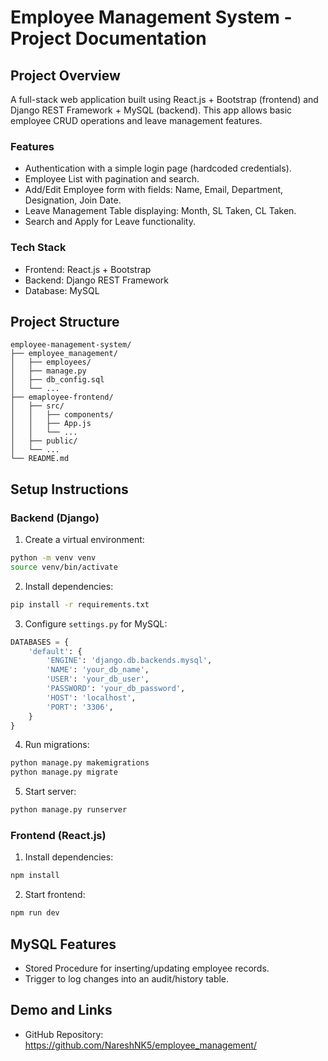Employee Management System - Project Documentation
=====================================================

Project Overview
---------------

A full-stack web application built using React.js + Bootstrap (frontend) and Django REST Framework + MySQL (backend). This app allows basic employee CRUD operations and leave management features.

### Features

*   Authentication with a simple login page (hardcoded credentials).
*   Employee List with pagination and search.
*   Add/Edit Employee form with fields: Name, Email, Department, Designation, Join Date.
*   Leave Management Table displaying: Month, SL Taken, CL Taken.
*   Search and Apply for Leave functionality.

### Tech Stack

*   Frontend: React.js + Bootstrap
*   Backend: Django REST Framework
*   Database: MySQL

Project Structure
-----------------

```
employee-management-system/
├── employee_management/
│   ├── employees/
│   ├── manage.py
│   ├── db_config.sql
│   └── ...
├── emaployee-frontend/
│   ├── src/
│   │   ├── components/
│   │   ├── App.js
│   │   └── ...
│   ├── public/
│   └── ...
└── README.md
```

Setup Instructions
------------------

### Backend (Django)

1.  Create a virtual environment:

```bash
python -m venv venv
source venv/bin/activate
```

2.  Install dependencies:

```bash
pip install -r requirements.txt
```

3.  Configure `settings.py` for MySQL:

```python
DATABASES = {
    'default': {
        'ENGINE': 'django.db.backends.mysql',
        'NAME': 'your_db_name',
        'USER': 'your_db_user',
        'PASSWORD': 'your_db_password',
        'HOST': 'localhost',
        'PORT': '3306',
    }
}
```

4.  Run migrations:

```bash
python manage.py makemigrations
python manage.py migrate
```

5.  Start server:

```bash
python manage.py runserver
```

### Frontend (React.js)

1.  Install dependencies:

```bash
npm install
```

2.  Start frontend:

```bash
npm run dev
```

MySQL Features
--------------

*   Stored Procedure for inserting/updating employee records.
*   Trigger to log changes into an audit/history table.

Demo and Links
--------------

*   GitHub Repository: https://github.com/NareshNK5/employee_management/